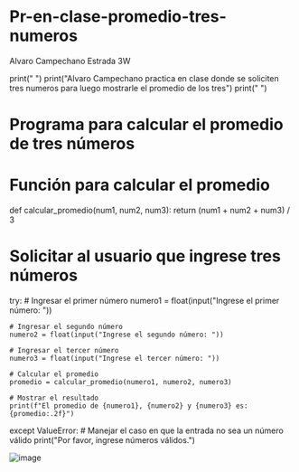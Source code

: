 # Pr-en-clase-promedio-tres-numeros
Alvaro Campechano Estrada 3W

print(" ")
print("Alvaro Campechano practica en clase donde se soliciten tres numeros para luego mostrarle el promedio de los tres")
print(" ")
# Programa para calcular el promedio de tres números

# Función para calcular el promedio
def calcular_promedio(num1, num2, num3):
    return (num1 + num2 + num3) / 3

# Solicitar al usuario que ingrese tres números
try:
    # Ingresar el primer número
    numero1 = float(input("Ingrese el primer número: "))
    
    # Ingresar el segundo número
    numero2 = float(input("Ingrese el segundo número: "))
    
    # Ingresar el tercer número
    numero3 = float(input("Ingrese el tercer número: "))
    
    # Calcular el promedio
    promedio = calcular_promedio(numero1, numero2, numero3)
    
    # Mostrar el resultado
    print(f"El promedio de {numero1}, {numero2} y {numero3} es: {promedio:.2f}")
except ValueError:
    # Manejar el caso en que la entrada no sea un número válido
    print("Por favor, ingrese números válidos.")

![image](https://github.com/user-attachments/assets/da354ee2-00a6-47ff-92ef-d2117edf7ddf)

